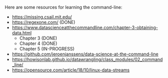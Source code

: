 Here are some resources for learning the command-line:

* https://missing.csail.mit.edu/
* https://regexone.com/ (DONE)
* https://www.datascienceatthecommandline.com/chapter-3-obtaining-data.html
	- Chapter 3 (DONE)
	- Chapter 4 (DONE)
	- Chapter 5 (IN-PROGRESS)
* https://github.com/jeroenjanssens/data-science-at-the-command-line
* https://howisonlab.github.io/datawrangling/class_modules/02_command_line/
* https://opensource.com/article/18/10/linux-data-streams

